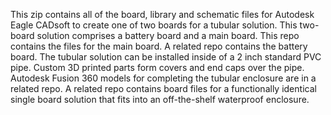 This zip contains all of the board, library and schematic files for Autodesk Eagle CADsoft to create one of two boards for a tubular solution. 
This two-board solution comprises a battery board and a main board. This repo contains the files for the main board. 
A related repo contains the battery board. The tubular solution can be installed inside of a 2 inch standard PVC pipe. 
Custom 3D printed parts form covers and end caps over the pipe. Autodesk Fusion 360 models for completing the tubular enclosure are in a related repo. 
A related repo contains board files for a functionally identical single board solution that fits into an off-the-shelf waterproof enclosure.
